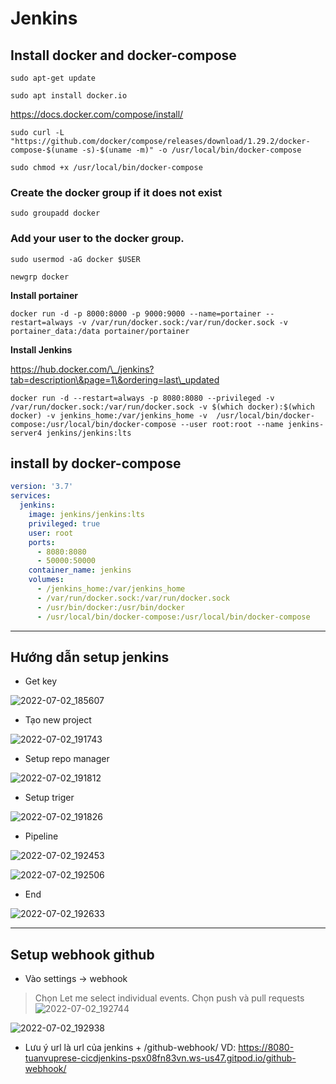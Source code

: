 # Jenkins

## Install docker and docker-compose

```
sudo apt-get update
```

```
sudo apt install docker.io
```

https://docs.docker.com/compose/install/

```
sudo curl -L "https://github.com/docker/compose/releases/download/1.29.2/docker-compose-$(uname -s)-$(uname -m)" -o /usr/local/bin/docker-compose
```

```
sudo chmod +x /usr/local/bin/docker-compose
```

### Create the docker group if it does not exist

```
sudo groupadd docker
```

### Add your user to the docker group.

```
sudo usermod -aG docker $USER
```

```
newgrp docker
```

**Install portainer**

```
docker run -d -p 8000:8000 -p 9000:9000 --name=portainer --restart=always -v /var/run/docker.sock:/var/run/docker.sock -v portainer_data:/data portainer/portainer
```

**Install Jenkins**

https://hub.docker.com/\_/jenkins?tab=description\&page=1\&ordering=last\_updated

```
docker run -d --restart=always -p 8080:8080 --privileged -v /var/run/docker.sock:/var/run/docker.sock -v $(which docker):$(which docker) -v jenkins_home:/var/jenkins_home -v  /usr/local/bin/docker-compose:/usr/local/bin/docker-compose --user root:root --name jenkins-server4 jenkins/jenkins:lts
```

## install by docker-compose

```yaml
version: '3.7'
services:
  jenkins:
    image: jenkins/jenkins:lts
    privileged: true
    user: root
    ports:
      - 8080:8080
      - 50000:50000
    container_name: jenkins
    volumes:
      - /jenkins_home:/var/jenkins_home
      - /var/run/docker.sock:/var/run/docker.sock
      - /usr/bin/docker:/usr/bin/docker
      - /usr/local/bin/docker-compose:/usr/local/bin/docker-compose
```

***

## Hướng dẫn setup jenkins

* Get key

![2022-07-02\_185607](https://user-images.githubusercontent.com/55792941/176999740-59ab49ac-e1c8-4090-8f46-fc8ab82b0148.jpg)

* Tạo new project

![2022-07-02\_191743](https://user-images.githubusercontent.com/55792941/177000487-eed1059d-2365-4f38-b82d-b70f869f097d.jpg)

* Setup repo manager

![2022-07-02\_191812](https://user-images.githubusercontent.com/55792941/177000492-20dcd479-80fb-4e4d-911a-165ac7546c52.jpg)

* Setup triger

![2022-07-02\_191826](https://user-images.githubusercontent.com/55792941/177000500-1b587736-c65a-4479-aed0-28363908da8d.jpg)

* Pipeline

![2022-07-02\_192453](https://user-images.githubusercontent.com/55792941/177000699-7e2ee42a-0747-4825-9cb4-667aff298eec.jpg)

![2022-07-02\_192506](https://user-images.githubusercontent.com/55792941/177000703-1e4c059b-0058-414d-81fc-833734b50018.jpg)

* End

![2022-07-02\_192633](https://user-images.githubusercontent.com/55792941/177000752-fca040d8-56a1-4996-8f09-e02546cb95b1.jpg)

***

## Setup webhook github

* Vào settings -> webhook

> Chọn Let me select individual events. Chọn push và pull requests ![2022-07-02\_192744](https://user-images.githubusercontent.com/55792941/177000854-f0b6f8c6-1d8f-490c-b42d-d3d09d3f6724.jpg)

![2022-07-02\_192938](https://user-images.githubusercontent.com/55792941/177000859-d3100915-b17c-486e-9853-4c5e8fca81fe.jpg)

* Lưu ý url là url của jenkins + /github-webhook/ VD: https://8080-tuanvuprese-cicdjenkins-psx08fn83vn.ws-us47.gitpod.io/github-webhook/

